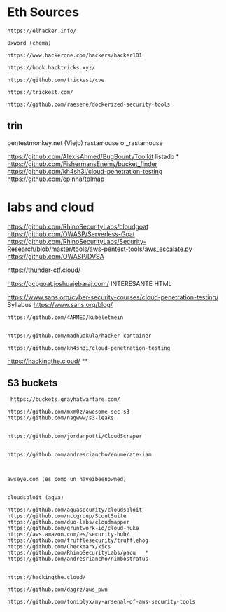 # Eth Sources


    https://elhacker.info/
    
    0xword (chema)

    https://www.hackerone.com/hackers/hacker101

    https://book.hacktricks.xyz/

    https://github.com/trickest/cve

    https://trickest.com/
    
    https://github.com/raesene/dockerized-security-tools



## trin

pentestmonkey.net (Viejo)
rastamouse o _rastamouse



https://github.com/AlexisAhmed/BugBountyToolkit  listado *
https://github.com/FishermansEnemy/bucket_finder
https://github.com/kh4sh3i/cloud-penetration-testing
https://github.com/epinna/tplmap


# labs and cloud

https://github.com/RhinoSecurityLabs/cloudgoat
https://github.com/OWASP/Serverless-Goat
https://github.com/RhinoSecurityLabs/Security-Research/blob/master/tools/aws-pentest-tools/aws_escalate.py
https://github.com/OWASP/DVSA

https://thunder-ctf.cloud/

https://gcpgoat.joshuajebaraj.com/ INTERESANTE HTML


https://www.sans.org/cyber-security-courses/cloud-penetration-testing/   Syllabus
https://www.sans.org/blog/



    https://github.com/4ARMED/kubeletmein


    https://github.com/madhuakula/hacker-container

    https://github.com/kh4sh3i/cloud-penetration-testing


   https://hackingthe.cloud/   **



  ## S3 buckets

     https://buckets.grayhatwarfare.com/

    https://github.com/mxm0z/awesome-sec-s3 
    https://github.com/nagwww/s3-leaks


    https://github.com/jordanpotti/CloudScraper


    https://github.com/andresriancho/enumerate-iam



    awseye.com (es como un haveibeenpwned)


    cloudsploit (aqua)

    https://github.com/aquasecurity/cloudsploit
    https://github.com/nccgroup/ScoutSuite
    https://github.com/duo-labs/cloudmapper
    https://github.com/gruntwork-io/cloud-nuke
    https://aws.amazon.com/es/security-hub/
    https://github.com/trufflesecurity/trufflehog
    https://github.com/Checkmarx/kics
    https://github.com/RhinoSecurityLabs/pacu   *
    https://github.com/andresriancho/nimbostratus


    https://hackingthe.cloud/

    https://github.com/dagrz/aws_pwn

    https://github.com/toniblyx/my-arsenal-of-aws-security-tools









